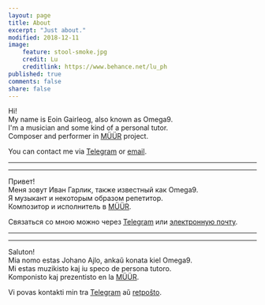 ```yaml
---
layout: page
title: About
excerpt: "Just about."
modified: 2018-12-11
image:
    feature: stool-smoke.jpg
    credit: Lu
    creditlink: https://www.behance.net/lu_ph
published: true
comments: false
share: false
---
```

Hi!<br />
My name is Eoin Gairleog, also known as Omega9.<br />
I'm a musician and some kind of a personal tutor.<br />
Composer and performer in [MÜÜR](/müür/) project.<br />

You can contact me via [Telegram](http://t.me/Omega9) or [email](mailto:nullnine@gmail.com).

-----
-----
Привет!<br />
Меня зовут Иван Гарлик, также известный как Omega9.<br />
Я музыкант и некоторым образом репетитор.<br />
Композитор и исполнитель в [MÜÜR](/müür/).<br />

Связаться со мною можно через [Telegram](http://t.me/Omega9) или [электронную почту](mailto:nullnine@gmail.com).

-----
-----
Saluton!<br />
Mia nomo estas Johano Ajlo, ankaŭ konata kiel Omega9.<br />
Mi estas muzikisto kaj iu speco de persona tutoro.<br />
Komponisto kaj prezentisto en la [MÜÜR](/müür/).<br />

Vi povas kontakti min tra [Telegram](http://t.me/Omega9) aŭ [retpoŝto](mailto:nullnine@gmail.com).

<!--
<a markdown="0" href="{{ site.url }}/download" class="btn">Discography is available to download for free</a>
-->